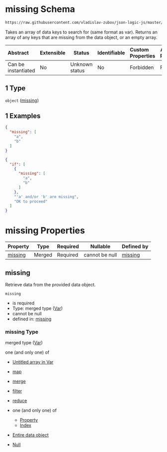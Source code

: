 # missing Schema

```txt
https://raw.githubusercontent.com/vladislav-zubov/json-logic-js/master/schemas/operators/accessor/missing.json#/oneOf/1
```

Takes an array of data keys to search for (same format as var). Returns an array of any keys that are missing from the data object, or an empty array.


| Abstract            | Extensible | Status         | Identifiable | Custom Properties | Additional Properties | Access Restrictions | Defined In                                                               |
| :------------------ | ---------- | -------------- | ------------ | :---------------- | --------------------- | ------------------- | ------------------------------------------------------------------------ |
| Can be instantiated | No         | Unknown status | No           | Forbidden         | Forbidden             | none                | [all-operators.json\*](common/all-operators.json "open original schema") |

## 1 Type

`object` ([missing](all-operators-oneof-missing.md))

## 1 Examples

```json
{
  "missing": [
    "a",
    "b"
  ]
}
```

```json
{
  "if": [
    {
      "missing": [
        "a",
        "b"
      ]
    },
    "'a' and/or 'b' are missing",
    "OK to proceed"
  ]
}
```

# missing Properties

| Property            | Type   | Required | Nullable       | Defined by                                                                                                    |
| :------------------ | ------ | -------- | -------------- | :------------------------------------------------------------------------------------------------------------ |
| [missing](#missing) | Merged | Required | cannot be null | [missing](variable-properties-var.md "http&#x3A;//jsonlogic.com/schemas/common/var.json#/properties/missing") |

## missing

Retrieve data from the provided data object.


`missing`

-   is required
-   Type: merged type ([Var](variable-properties-var.md))
-   cannot be null
-   defined in: [missing](variable-properties-var.md "http&#x3A;//jsonlogic.com/schemas/common/var.json#/properties/missing")

### missing Type

merged type ([Var](variable-properties-var.md))

one (and only one) of

-   [Untitled array in Var](var-oneof-0.md "check type definition")
-   [map](var-oneof-map.md "check type definition")
-   [merge](var-oneof-merge.md "check type definition")
-   [filter](var-oneof-filter.md "check type definition")
-   [reduce](var-oneof-reduce.md "check type definition")
-   one (and only one) of

    -   [Property](pointer-oneof-property.md "check type definition")
    -   [Index](pointer-oneof-index.md "check type definition")
-   [Entire data object](var-oneof-entire-data-object.md "check type definition")
-   [Null](var-oneof-null.md "check type definition")

